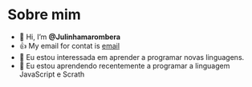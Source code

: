 # Sobre mim
- 👋 Hi, I’m **@Julinhamarombera**
- :+1: My email for contat is [email](julia.lima.paiva@escola.pr.gov.br)
- 👀 Eu estou interessada em aprender a programar novas linguagens.
- 🌱 Eu estou aprendendo recentemente a programar  a linguagem JavaScript e Scrath
